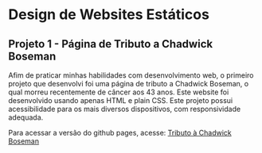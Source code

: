 # Design de Websites Estáticos

## Projeto 1 - Página de Tributo a Chadwick Boseman

Afim de praticar minhas habilidades com desenvolvimento web, o primeiro projeto que desenvolvi foi uma página de tributo a Chadwick Boseman, o qual morreu recentemente de câncer aos 43 anos.
Este website foi desenvolvido usando apenas HTML e plain CSS. 
Este projeto possui acessibilidade para os mais diversos dispositivos, com responsividade adequada.

Para acessar a versão do github pages, acesse: [Tributo à Chadwick Boseman](https://higoress.github.io/freeCodeCamp/)
